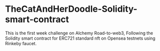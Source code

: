 # TheCatAndHerDoodle-Solidity-smart-contract
This is the first week challenge on Alchemy Road-to-web3, Following the Solidity smart contract for ERC721 standard nft on Opensea testnets using Rinkeby faucet.
